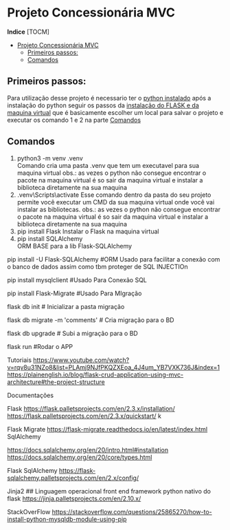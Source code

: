 # Projeto Concessionária MVC 
  
  
**Indice**
[TOCM]
  
- [Projeto Concessionária MVC](#projeto-concessionária-mvc )
  - [Primeiros passos:](#primeiros-passos )
  - [Comandos](#comandos )
  
## Primeiros passos:
  
Para utilização desse projeto é necessario ter o [python instalado](https://www.python.org/ ) após a instalação do python seguir os passos da [instalação do FLASK e da maquina virtual](https://flask.palletsprojects.com/en/2.3.x/installation/
) que é basicamente escolher um local para salvar o projeto e executar os comando 1 e 2 na parte [Comandos](##Comandos )
## Comandos
  
  
1. python3 -m venv .venv    
Comando cria uma pasta .venv que tem um executavel para sua maquina virtual
obs.: as vezes o python não consegue encontrar o pacote na maquina virtual é so sair da maquina virtual e instalar a biblioteca diretamente na sua maquina 
2. .venv\Scripts\activate
Esse comando dentro da pasta do seu projeto permite você executar um CMD da sua maquina virtual onde você vai instalar as bibliotecas.
obs.: as vezes o python não consegue encontrar o pacote na maquina virtual é so sair da maquina virtual e instalar a biblioteca diretamente na sua maquina 
3. pip install Flask
Instalar o Flask na maquina virtual
4. pip install SQLAlchemy 	
ORM BASE para a lib Flask-SQLAlchemy 
  
  
pip install -U Flask-SQLAlchemy 	#ORM Usado para facilitar a conexão com o banco de dados assim como tbm proteger de SQL INJECTIOn
  
  
pip install mysqlclient 		    #Usado Para Conexão SQL
  
  
pip install Flask-Migrate 		    #Usado Para MIgração
  
  
  
flask db init                       # Inicializar a pasta migração
  
  
flask db migrate -m 'comments'      # Cria migração para o BD
  
  
flask db upgrade                    # Subi a migração para o BD
  
  
flask run #Rodar o APP
  
  
Tutoriais
https://www.youtube.com/watch?v=rqv8u31NZo8&list=PLAmj9NJfPKQZXEoa_4J4um_YB7VXK736J&index=1
https://plainenglish.io/blog/flask-crud-application-using-mvc-architecture#the-project-structure
  
Documentações
  
  
Flask
https://flask.palletsprojects.com/en/2.3.x/installation/
https://flask.palletsprojects.com/en/2.3.x/quickstart/
k
  
Flask Migrate
https://flask-migrate.readthedocs.io/en/latest/index.html
SqlAlchemy
  
  
https://docs.sqlalchemy.org/en/20/intro.html#installation
https://docs.sqlalchemy.org/en/20/core/types.html
  
  
Flask SqlAlchemy
https://flask-sqlalchemy.palletsprojects.com/en/2.x/config/
  
  
Jinja2 ## Linguagem operacional front end framework python nativo do flask
https://jinja.palletsprojects.com/en/2.10.x/
  
  
StackOverFlow
https://stackoverflow.com/questions/25865270/how-to-install-python-mysqldb-module-using-pip
  